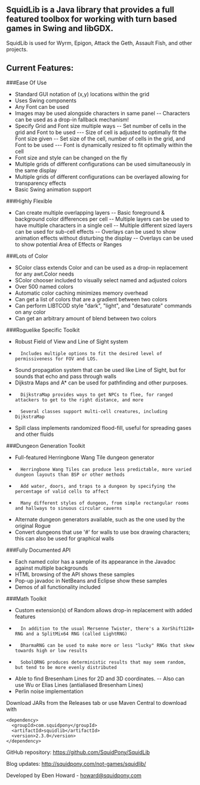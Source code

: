 SquidLib is a Java library that provides a full featured toolbox for working with turn based games in Swing and libGDX.
--  

SquidLib is used for Wyrm, Epigon, Attack the Geth, Assault Fish, and other projects.
    

Current Features:
--
###Ease Of Use
-   Standard GUI notation of (x,y) locations within the grid
-   Uses Swing components
-   Any Font can be used
-   Images may be used alongside characters in same panel
--      Characters can be used as a drop-in fallback mechanism!
-   Specify Grid and Font size multiple ways
--      Set number of cells in the grid and Font to be used
---        Size of cell is adjusted to optimally fit the Font size given
--      Set size of the cell, number of cells in the grid, and Font to be used
---         Font is dynamically resized to fit optimally within the cell
-   Font size and style can be changed on the fly
-   Multiple grids of different configurations can be used simultaneously in the same display
-   Multiple grids of different configurations can be overlayed allowing for transparency effects
-   Basic Swing animation support

###Highly Flexible
-   Can create multiple overlapping layers
--      Basic foreground & background color differences per cell
--      Multiple layers can be used to have multiple characters in a single cell
--      Multiple different sized layers can be used for sub-cell effects
--      Overlays can be used to show animation effects without disturbing the display
--      Overlays can be used to show potential Area of Effects or Ranges

###Lots of Color
-   SColor class extends Color and can be used as a drop-in replacement for any awt.Color needs
-   SColor chooser included to visually select named and adjusted colors
-   Over 500 named colors
-   Automatic color caching minimizes memory overhead
-   Can get a list of colors that are a gradient between two colors
-   Can perform LIBTCOD style "dark", "light", and "desaturate" commands on any color
-   Can get an arbitrary amount of blend between two colors

###Roguelike Specific Toolkit
-   Robust Field of View and Line of Sight system
-       Includes multiple options to fit the desired level of permissiveness for FOV and LOS.
-   Sound propagation system that can be used like Line of Sight, but for sounds that echo and pass through walls
-   Dijkstra Maps and A* can be used for pathfinding and other purposes.
-       DijkstraMap provides ways to get NPCs to flee, for ranged attackers to get to the right distance, and more
-       Several classes support multi-cell creatures, including DijkstraMap
-   Spill class implements randomized flood-fill, useful for spreading gases and other fluids

###Dungeon Generation Toolkit
-   Full-featured Herringbone Wang Tile dungeon generator
-       Herringbone Wang Tiles can produce less predictable, more varied dungeon layouts than BSP or other methods
-       Add water, doors, and traps to a dungeon by specifying the percentage of valid cells to affect
-       Many different styles of dungeon, from simple rectangular rooms and hallways to sinuous circular caverns
-   Alternate dungeon generators available, such as the one used by the original Rogue
-   Convert dungeons that use '#' for walls to use box drawing characters; this can also be used for graphical walls

###Fully Documented API
-   Each named color has a sample of its appearance in the Javadoc against multiple backgrounds
-   HTML browsing of the API shows these samples
-   Pop-up javadoc in NetBeans and Eclipse show these samples
-   Demos of all functionality included

###Math Toolkit
-   Custom extension(s) of Random allows drop-in replacement with added features
-       In addition to the usual Mersenne Twister, there's a XorShift128+ RNG and a SplitMix64 RNG (called LightRNG)
-       DharmaRNG can be used to make more or less "lucky" RNGs that skew towards high or low results
-       SobolQRNG produces deterministic results that may seem random, but tend to be more evenly distributed
-   Able to find Bresenham Lines for 2D and 3D coordinates.
--      Also can use Wu or Elias Lines (antialiased Bresenham Lines)
-   Perlin noise implementation
  
Download JARs from the Releases tab or use Maven Central to download with
```
<dependency>
  <groupId>com.squidpony</groupId>
  <artifactId>squidlib</artifactId>
  <version>2.3.0</version>
</dependency>
```

GitHub repository: https://github.com/SquidPony/SquidLib

Blog updates: http://squidpony.com/not-games/squidlib/

Developed by Eben Howard - howard@squidpony.com
